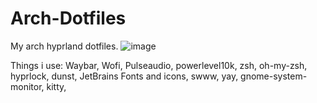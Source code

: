 # Arch-Dotfiles
My arch hyprland dotfiles.
![image](https://github.com/user-attachments/assets/748e485e-bee0-4d97-915e-d6da34713f5d)

Things i use:
Waybar,
Wofi,
Pulseaudio,
powerlevel10k,
zsh,
oh-my-zsh,
hyprlock,
dunst,
JetBrains Fonts and icons,
swww,
yay,
gnome-system-monitor,
kitty,
